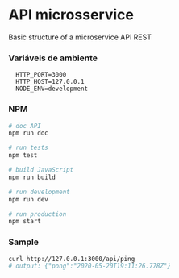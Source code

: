 # API microsservice
Basic structure of a microservice API REST

### Variáveis de ambiente

```
  HTTP_PORT=3000
  HTTP_HOST=127.0.0.1
  NODE_ENV=development
```

### NPM
```sh
# doc API
npm run doc 

# run tests
npm test

# build JavaScript
npm run build

# run development
npm run dev

# run production
npm start
```

### Sample
```sh
curl http://127.0.0.1:3000/api/ping
# output: {"pong":"2020-05-20T19:11:26.778Z"}

```